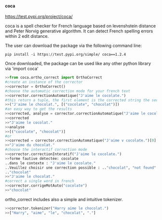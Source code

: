 #### coca
https://test.pypi.org/project/coca/ 


coca is a spell checker for French language based on levenshstein distance and Peter Norvig generative algorithm. It can detect French spelling errors within 2 edit distance.

The user can download the package via the following command line:
```cli
pip install -i https://test.pypi.org/simple/ coca==1.2.4
```
Once downloaded, the package can be used like any other python library via 'import coca'

```python
>>from coca.ortho_correct import OrthoCorrect
#create an instance of the corrector 
>>corrector = OrthoCorrect() 
#choose the automatic correction mode for your french text
>>corrector.correctionAutomatique("J'aime le cocolate.")
#this return a tuple, the first element is the corrected string the second element is a list of all the detected errors [(error1, corrected forme1), (error2, corrected forme2)...]
>>("J'aime le chocolat.", [("cocolate", "chocolat")])
#an easy way to get the results
>>corrected, analyse = corrector.correctionAutomatique("J'aime le cocolate.")
>>corrected
>>"J'aime le cocolat."
>>analyse
>>[("cocolate", "chocolat")]
#or
>>corrected = corrector.correctionAutomatique("J'aime v cocolate.")[0]
>>"J'aime du chocolat."
#choose the interactif correction mode
>>corrector.correctionInteratif("J'aime le cocolate.")
>>forme fautive détectée: cocolate
..dans le contexte : "J'aime le cocolate."
..Veuillez choisir une correction possible : .."chocolat", "not found"
.."chocolat" 
>>"J'aime le chocolat."
#correct a single word in french
>>corrector.corrigeMotAuto("cocolate")
>>"chocolat"
```

ortho_correct includes also a simple and intuitive tokenizer.

```python
>>corrector.tokenizer("Harry aime le chocolat.")
>>["Harry", "aime", "le", "chocolat", "."]
```

